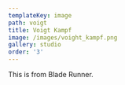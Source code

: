 ```yaml
---
templateKey: image
path: voigt
title: Voigt Kampf
image: /images/voight_kampf.png
gallery: studio
order: '3'
---
```

This is from Blade Runner.
